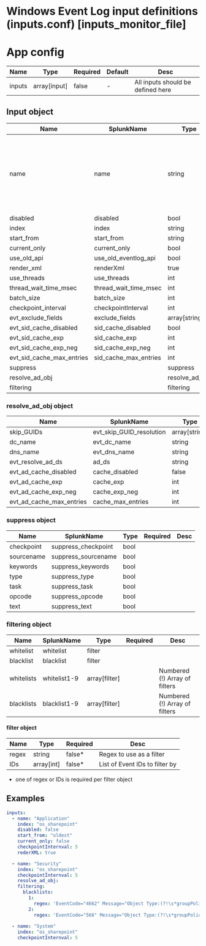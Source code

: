 # Windows Event Log input definitions (inputs.conf) [inputs_monitor_file]

# App config

| Name                           |     Type     | Required | Default |               Desc                |
|--------------------------------|--------------|----------|---------|-----------------------------------|
| inputs                         | array[input] | false    | -       | All inputs should be defined here |

## Input object

| Name                      | SplunkName            | Type           | Required | Default  | Desc                                           |
|---------------------------|-----------------------|----------------|----------|----------|------------------------------------------------|
| name                      | name                  | string         | true     | -        | The Event Log that is to be read by this input |
| disabled                  | disabled              | bool           |          | false    |                                                |
| index                     | index                 | string         |          | -        |                                                |
| start_from                | start_from            | string         |          | "oldest" |                                                |
| current_only              | current_only          | bool           |          | false    |                                                |
| use_old_api               | use_old_eventlog_api  | bool           |          | false    |                                                |
| render_xml                | renderXml             | true           |          | true     |                                                |
| use_threads               | use_threads           | int            |          |          |                                                |
| thread_wait_time_msec     | thread_wait_time_msec | int            |          |          |                                                |
| batch_size                | batch_size            | int            |          |          |                                                |
| checkpoint_interval       | checkpointInterval    | int            |          |          |                                                |
| evt_exclude_fields        | exclude_fields        | array[string]  |          |          |                                                |
| evt_sid_cache_disabled    | sid_cache_disabled    | bool           |          |          |                                                |
| evt_sid_cache_exp         | sid_cache_exp         | int            |          |          |                                                |
| evt_sid_cache_exp_neg     | sid_cache_exp_neg     | int            |          |          |                                                |
| evt_sid_cache_max_entries | sid_cache_max_entries | int            |          |          |                                                |
| suppress                  |                       | suppress       |          |          |                                                |
| resolve_ad_obj            |                       | resolve_ad_obj |          |          |                                                |
| filtering                 |                       | filtering      |          |          |                                                |

### resolve_ad_obj object
| Name                     | SplunkName               | Type          | Required | Desc |
|--------------------------|--------------------------|---------------|----------|------|
| skip_GUIDs               | evt_skip_GUID_resolution | array[string] |          |      |
| dc_name                  | evt_dc_name              | string        |          |      |
| dns_name                 | evt_dns_name             | string        |          |      |
| evt_resolve_ad_ds        | ad_ds                    | string        |          |      |
| evt_ad_cache_disabled    | cache_disabled           | false         |          |      |
| evt_ad_cache_exp         | cache_exp                | int           |          |      |
| evt_ad_cache_exp_neg     | cache_exp_neg            | int           |          |      |
| evt_ad_cache_max_entries | cache_max_entries        | int           |          |      |

### suppress object
| Name       | SplunkName          | Type | Required | Desc |
|------------|---------------------|------|----------|------|
| checkpoint | suppress_checkpoint | bool |          |      |
| sourcename | suppress_sourcename | bool |          |      |
| keywords   | suppress_keywords   | bool |          |      |
| type       | suppress_type       | bool |          |      |
| task       | suppress_task       | bool |          |      |
| opcode     | suppress_opcode     | bool |          |      |
| text       | suppress_text       | bool |          |      |

### filtering object
| Name       | SplunkName   | Type          | Required | Desc                          |
|------------|--------------|---------------|----------|-------------------------------|
| whitelist  | whitelist    | filter        |          |                               |
| blacklist  | blacklist    | filter        |          |                               |
| whitelists | whitelist1-9 | array[filter] |          | Numbered (!) Array of filters |
| blacklists | blacklist1-9 | array[filter] |          | Numbered (!) Array of filters |

#### filter object
| Name  | Type       | Required | Desc                           |
|-------|------------|----------|--------------------------------|
| regex | string     | false*   | Regex to use as a filter       |
| IDs   | array[int] | false*   | List of Event IDs to filter by |

* one of regex or IDs is required per filter object

## Examples
```yml
inputs:
  - name: "Application"
    index: "os_sharepoint"
    disabled: false
    start_from: "oldest"
    current_only: false
    checkpointInternval: 5
    rederXML: true

  - name: "Security"
    index: "os_sharepoint"
    checkpointInternval: 5
    resolve_ad_obj:
    filtering:
      blacklists:
        1:
          regex: 'EventCode="4662" Message="Object Type:(?!\s*groupPolicyContainer)"'
        2:
          regex: 'EventCode="566" Message="Object Type:(?!\s*groupPolicyContainer)"'
	
  - name: "System"
    index: "os_sharepoint"
    checkpointInternval: 5
```